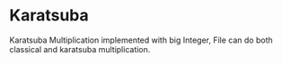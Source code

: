 # Karatsuba
Karatsuba Multiplication implemented with big Integer, File can do both classical and karatsuba multiplication.

